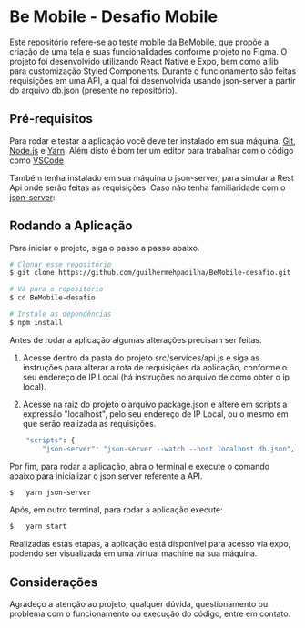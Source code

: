 # Be Mobile - Desafio Mobile

Este repositório refere-se ao teste mobile da BeMobile, que propõe a criação de uma tela e suas funcionalidades conforme projeto no Figma.
O projeto foi desenvolvido utilizando React Native e Expo, bem como a lib para customização Styled Components.
Durante o funcionamento são feitas requisições em uma API, a qual foi desenvolvida usando json-server a partir do arquivo db.json (presente no repositório).

## Pré-requisitos

Para rodar e testar a aplicação você deve ter instalado em sua máquina.
[Git](https://git-scm.com), [Node.js](https://nodejs.org/en/) e [Yarn](https://yarnpkg.com/).
Além disto é bom ter um editor para trabalhar com o código como [VSCode](https://code.visualstudio.com/)


Também tenha instalado em sua máquina o json-server, para simular a Rest Api onde serão feitas as requisições.
Caso não tenha familiaridade com o [json-server](https://github.com/typicode/json-server):

## Rodando a Aplicação

Para iniciar o projeto, siga o passo a passo abaixo.
```bash
# Clonar esse repositório
$ git clone https://github.com/guilhermehpadilha/BeMobile-desafio.git

# Vá para o ropositório
$ cd BeMobile-desafio

# Instale as dependências
$ npm install
```
Antes de rodar a aplicação algumas alterações precisam ser feitas.
1. Acesse dentro da pasta do projeto src/services/api.js  e siga as instruções para alterar a rota de requisições da 
aplicação, conforme o seu endereço de IP Local (há instruções no arquivo de como obter o ip local).

2. Acesse na raiz do projeto o arquivo package.json e altere em scripts a expressão "localhost", pelo seu endereço de IP Local, ou 
o mesmo em que serão realizada as requisições.
```bash
	"scripts": {
		"json-server": "json-server --watch --host localhost db.json",
```

Por fim, para rodar a aplicação, abra o terminal e execute o comando abaixo para inicializar o json server referente a API.
```bash
$	yarn json-server
```
Após, em outro terminal, para rodar a aplicação execute:
```bash
$	yarn start
```
Realizadas estas etapas, a aplicação está disponível para acesso via expo, podendo ser visualizada em uma virtual machine na sua máquina.

## Considerações

Agradeço a atenção ao projeto, qualquer dúvida, questionamento ou problema com o funcionamento ou execução do código, entre em contato.
